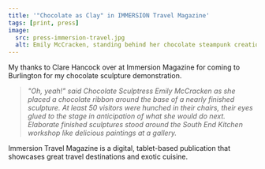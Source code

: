 ```yaml
---
title: '"Chocolate as Clay" in IMMERSION Travel Magazine'
tags: [print, press]
image:
  src: press-immersion-travel.jpg
  alt: Emily McCracken, standing behind her chocolate steampunk creations, teaching a chocolate bar class in South End Kitchen. 
---
```


My thanks to Clare Hancock over at Immersion Magazine for coming to Burlington for my chocolate sculpture demonstration.

> _"Oh, yeah!" said Chocolate Sculptress Emily McCracken as she placed a chocolate ribbon around the base of a nearly finished sculpture. At least 50 visitors were hunched in their chairs, their eyes glued to the stage in anticipation of what she would do next. Elaborate finished sculptures stood around the South End Kitchen workshop like delicious paintings at a gallery._

Immersion Travel Magazine is a digital, tablet-based publication that showcases great travel destinations and exotic cuisine.